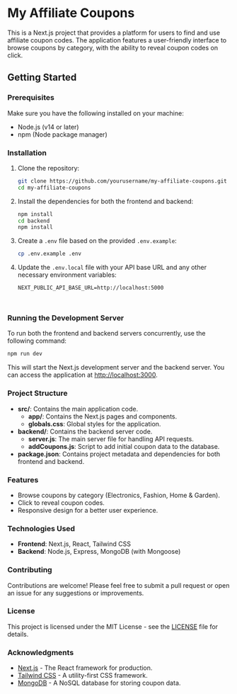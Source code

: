 # My Affiliate Coupons

This is a Next.js project that provides a platform for users to find and use affiliate coupon codes. The application features a user-friendly interface to browse coupons by category, with the ability to reveal coupon codes on click.

## Getting Started

### Prerequisites

Make sure you have the following installed on your machine:

- Node.js (v14 or later)
- npm (Node package manager)

### Installation

1. Clone the repository:

   ```bash
   git clone https://github.com/yourusername/my-affiliate-coupons.git
   cd my-affiliate-coupons
   ```

2. Install the dependencies for both the frontend and backend:

   ```bash
   npm install
   cd backend
   npm install
   ```

3. Create a `.env` file based on the provided `.env.example`:

   ```bash
   cp .env.example .env
   ```

4. Update the `.env.local` file with your API base URL and any other necessary environment variables:

   ```plaintext
   NEXT_PUBLIC_API_BASE_URL=http://localhost:5000
   
      

### Running the Development Server

To run both the frontend and backend servers concurrently, use the following command:
   ```bash
   npm run dev
   ```


This will start the Next.js development server and the backend server. You can access the application at [http://localhost:3000](http://localhost:3000).

### Project Structure

- **src/**: Contains the main application code.
  - **app/**: Contains the Next.js pages and components.
  - **globals.css**: Global styles for the application.
- **backend/**: Contains the backend server code.
  - **server.js**: The main server file for handling API requests.
  - **addCoupons.js**: Script to add initial coupon data to the database.
- **package.json**: Contains project metadata and dependencies for both frontend and backend.

### Features

- Browse coupons by category (Electronics, Fashion, Home & Garden).
- Click to reveal coupon codes.
- Responsive design for a better user experience.

### Technologies Used

- **Frontend**: Next.js, React, Tailwind CSS
- **Backend**: Node.js, Express, MongoDB (with Mongoose)

### Contributing

Contributions are welcome! Please feel free to submit a pull request or open an issue for any suggestions or improvements.

### License

This project is licensed under the MIT License - see the [LICENSE](LICENSE) file for details.

### Acknowledgments

- [Next.js](https://nextjs.org/) - The React framework for production.
- [Tailwind CSS](https://tailwindcss.com/) - A utility-first CSS framework.
- [MongoDB](https://www.mongodb.com/) - A NoSQL database for storing coupon data.
